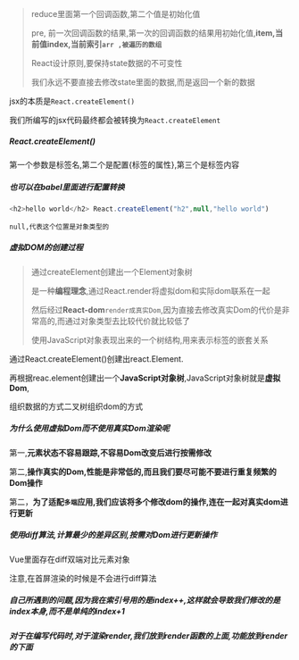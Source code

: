 > reduce里面第一个回调函数,第二个值是初始化值
>
> pre, 前一次回调函数的结果,第一次的回调函数的结果用初始化值,**item,当前值index,当前索引`arr ,被遍历的数组`**
>
> React设计原则,要保持state数据的不可变性
>
> 我们永远不要直接去修改state里面的数据,而是返回一个新的数据

jsx的本质是`React.createElement()`

我们所编写的jsx代码最终都会被转换为`React.createElement`

##### React.createElement()

第一个参数是标签名,第二个是配置{标签的属性},第三个是标签内容

##### 也可以在babel里面进行配置转换

```js
<h2>hello world</h2> React.createElement("h2",null,"hello world")
```

`null,代表这个位置是对象类型的`

##### 虚拟DOM的创建过程

> 通过createElement创建出一个Element对象树
>
> 是一种**编程理念**,通过React.render将虚拟dom和实际dom联系在一起
>
> 然后经过**React-dom**`render成真实Dom`,因为直接去修改真实Dom的代价是非常高的,而通过对象类型去比较代价就比较低了
>
> 使用JavaScript对象表现出来的一个树结构,用来表示标签的嵌套关系

通过React.createElement()创建出react.Element.

再根据reac.element创建出一个**JavaScript对象树**,JavaScript对象树就是**虚拟Dom**,

组织数据的方式二叉树组织dom的方式

##### 为什么使用虚拟Dom而不使用真实Dom渲染呢

第一,**元素状态不容易跟踪,不容易Dom改变后进行按需修改**

第二,**操作真实的Dom,性能是非常低的,而且我们要尽可能不要进行重复频繁的Dom操作**

第二，**为了适配`多端`应用,我们应该将多个修改dom的操作,连在一起对真实dom进行更新**

##### 使用diff算法,计算最少的差异区别,按需对Dom进行更新操作

Vue里面存在diff双端对比元素对象

注意,在首屏渲染的时候是不会进行diff算法

##### 自己所遇到的问题,因为我在索引号用的是index++,这样就会导致我们修改的是index本身,而不是单纯的index+1

##### 对于在编写代码时,对于渲染render,我们放到render函数的上面,功能放到render的下面